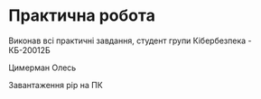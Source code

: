 # Практична робота
Виконав всі практичні завдання, студент групи Кібербезпека - КБ-20012Б

Цимерман Олесь

Завантаження pip на ПК


